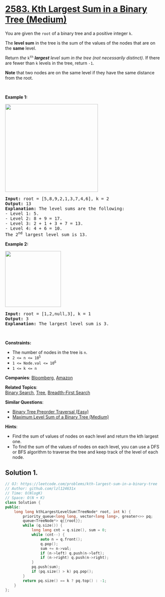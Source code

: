 # [2583. Kth Largest Sum in a Binary Tree (Medium)](https://leetcode.com/problems/kth-largest-sum-in-a-binary-tree)

<p>You are given the <code>root</code> of a binary tree and a positive integer <code>k</code>.</p>

<p>The <strong>level sum</strong> in the tree is the sum of the values of the nodes that are on the <strong>same</strong> level.</p>

<p>Return<em> the </em><code>k<sup>th</sup></code><em> <strong>largest</strong> level sum in the tree (not necessarily distinct)</em>. If there are fewer than <code>k</code> levels in the tree, return <code>-1</code>.</p>

<p><strong>Note</strong> that two nodes are on the same level if they have the same distance from the root.</p>

<p>&nbsp;</p>
<p><strong class="example">Example 1:</strong></p>
<img alt="" src="https://assets.leetcode.com/uploads/2022/12/14/binaryytreeedrawio-2.png" style="width: 301px; height: 284px;" />
<pre>
<strong>Input:</strong> root = [5,8,9,2,1,3,7,4,6], k = 2
<strong>Output:</strong> 13
<strong>Explanation:</strong> The level sums are the following:
- Level 1: 5.
- Level 2: 8 + 9 = 17.
- Level 3: 2 + 1 + 3 + 7 = 13.
- Level 4: 4 + 6 = 10.
The 2<sup>nd</sup> largest level sum is 13.
</pre>

<p><strong class="example">Example 2:</strong></p>
<img alt="" src="https://assets.leetcode.com/uploads/2022/12/14/treedrawio-3.png" style="width: 181px; height: 181px;" />
<pre>
<strong>Input:</strong> root = [1,2,null,3], k = 1
<strong>Output:</strong> 3
<strong>Explanation:</strong> The largest level sum is 3.
</pre>

<p>&nbsp;</p>
<p><strong>Constraints:</strong></p>

<ul>
	<li>The number of nodes in the tree is <code>n</code>.</li>
	<li><code>2 &lt;= n &lt;= 10<sup>5</sup></code></li>
	<li><code>1 &lt;= Node.val &lt;= 10<sup>6</sup></code></li>
	<li><code>1 &lt;= k &lt;= n</code></li>
</ul>


**Companies**:
[Bloomberg](https://leetcode.com/company/bloomberg), [Amazon](https://leetcode.com/company/amazon)

**Related Topics**:  
[Binary Search](https://leetcode.com/tag/binary-search), [Tree](https://leetcode.com/tag/tree), [Breadth-First Search](https://leetcode.com/tag/breadth-first-search)

**Similar Questions**:
* [Binary Tree Preorder Traversal (Easy)](https://leetcode.com/problems/binary-tree-preorder-traversal)
* [Maximum Level Sum of a Binary Tree (Medium)](https://leetcode.com/problems/maximum-level-sum-of-a-binary-tree)

**Hints**:
* Find the sum of values of nodes on each level and return the kth largest one.
* To find the sum of the values of nodes on each level, you can use a DFS or BFS algorithm to traverse the tree and keep track of the level of each node.

## Solution 1.

```cpp
// OJ: https://leetcode.com/problems/kth-largest-sum-in-a-binary-tree
// Author: github.com/lzl124631x
// Time: O(NlogK)
// Space: O(N + K)
class Solution {
public:
    long long kthLargestLevelSum(TreeNode* root, int k) {
        priority_queue<long long, vector<long long>, greater<>> pq;
        queue<TreeNode*> q{{root}};
        while (q.size()) {
            long long cnt = q.size(), sum = 0;
            while (cnt--) {
                auto n = q.front();
                q.pop();
                sum += n->val;
                if (n->left) q.push(n->left);
                if (n->right) q.push(n->right);
            }
            pq.push(sum);
            if (pq.size() > k) pq.pop();
        }
        return pq.size() == k ? pq.top() : -1;
    }
};
```